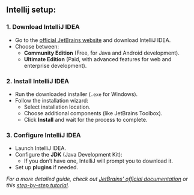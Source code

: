 Intellij setup:
-

### **1. Download IntelliJ IDEA**
- Go to the [official JetBrains website](https://www.jetbrains.com/help/idea/installation-guide.html) and download IntelliJ IDEA.
- Choose between:
  - **Community Edition** (Free, for Java and Android development).
  - **Ultimate Edition** (Paid, with advanced features for web and enterprise development).

### **2. Install IntelliJ IDEA**
- Run the downloaded installer (`.exe` for Windows).
- Follow the installation wizard:
  - Select installation location.
  - Choose additional components (like JetBrains Toolbox).
  - Click **Install** and wait for the process to complete.

### **3. Configure IntelliJ IDEA**
- Launch IntelliJ IDEA.
- Configure the **JDK** (Java Development Kit):
  - If you don’t have one, IntelliJ will prompt you to download it.
- Set up **plugins** if needed.


_For a more detailed guide, check out [JetBrains' official documentation](https://www.jetbrains.com/help/idea/installation-guide.html) or this [step-by-step tutorial](https://www.geeksforgeeks.org/step-by-step-guide-to-install-intellij-idea/)._
